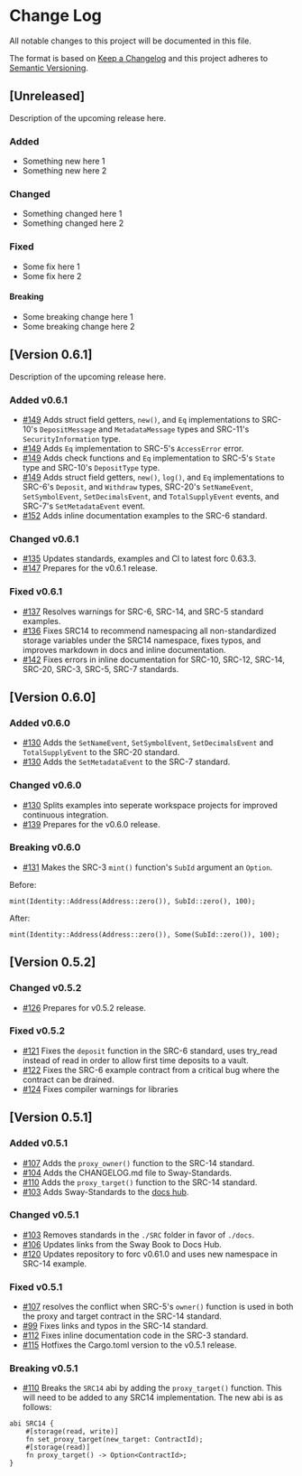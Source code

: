 # Change Log

All notable changes to this project will be documented in this file.

The format is based on [Keep a Changelog](http://keepachangelog.com/)
and this project adheres to [Semantic Versioning](http://semver.org/).

## [Unreleased]

Description of the upcoming release here.

### Added

- Something new here 1
- Something new here 2

### Changed

- Something changed here 1
- Something changed here 2

### Fixed

- Some fix here 1
- Some fix here 2

#### Breaking

- Some breaking change here 1
- Some breaking change here 2

## [Version 0.6.1]

Description of the upcoming release here.

### Added v0.6.1

- [#149](https://github.com/FuelLabs/sway-standards/pull/149) Adds struct field getters, `new()`, and `Eq` implementations to SRC-10's `DepositMessage` and `MetadataMessage` types and SRC-11's `SecurityInformation` type.
- [#149](https://github.com/FuelLabs/sway-standards/pull/149) Adds `Eq` implementation to SRC-5's `AccessError` error.
- [#149](https://github.com/FuelLabs/sway-standards/pull/149) Adds check functions and `Eq` implementation to SRC-5's `State` type and SRC-10's `DepositType` type.
- [#149](https://github.com/FuelLabs/sway-standards/pull/149) Adds struct field getters, `new()`, `log()`, and `Eq` implementations to SRC-6's `Deposit`, and `Withdraw` types, SRC-20's `SetNameEvent`, `SetSymbolEvent`, `SetDecimalsEvent`, and `TotalSupplyEvent` events, and SRC-7's `SetMetadataEvent` event.
- [#152](https://github.com/FuelLabs/sway-standards/pull/152) Adds inline documentation examples to the SRC-6 standard.

### Changed v0.6.1

- [#135](https://github.com/FuelLabs/sway-standards/pull/135) Updates standards, examples and CI to latest forc 0.63.3.
- [#147](https://github.com/FuelLabs/sway-standards/pull/147) Prepares for the v0.6.1 release.

### Fixed v0.6.1

- [#137](https://github.com/FuelLabs/sway-standards/pull/137) Resolves warnings for SRC-6, SRC-14, and SRC-5 standard examples.
- [#136](https://github.com/FuelLabs/sway-standards/pull/136) Fixes SRC14 to recommend namespacing all non-standardized storage variables under the SRC14 namespace, fixes typos, and improves markdown in docs and inline documentation.
- [#142](https://github.com/FuelLabs/sway-standards/pull/142) Fixes errors in inline documentation for SRC-10, SRC-12, SRC-14, SRC-20, SRC-3, SRC-5, SRC-7 standards.

## [Version 0.6.0]

### Added v0.6.0

- [#130](https://github.com/FuelLabs/sway-standards/pull/130) Adds the `SetNameEvent`, `SetSymbolEvent`, `SetDecimalsEvent` and `TotalSupplyEvent` to the SRC-20 standard.
- [#130](https://github.com/FuelLabs/sway-standards/pull/130) Adds the `SetMetadataEvent` to the SRC-7 standard.

### Changed v0.6.0

- [#130](https://github.com/FuelLabs/sway-standards/pull/130) Splits examples into seperate workspace projects for improved continuous integration.
- [#139](https://github.com/FuelLabs/sway-standards/pull/139) Prepares for the v0.6.0 release.

### Breaking v0.6.0

- [#131](https://github.com/FuelLabs/sway-standards/pull/131) Makes the SRC-3 `mint()` function's `SubId` argument an `Option`.

Before:

```sway
mint(Identity::Address(Address::zero()), SubId::zero(), 100);
```

After:

```sway
mint(Identity::Address(Address::zero()), Some(SubId::zero()), 100);
```

## [Version 0.5.2]

### Changed v0.5.2

- [#126](https://github.com/FuelLabs/sway-standards/pull/126) Prepares for v0.5.2 release.

### Fixed v0.5.2

- [#121](https://github.com/FuelLabs/sway-standards/pull/121) Fixes the `deposit` function in the SRC-6 standard, uses try_read instead of read in order to allow first time deposits to a vault.
- [#122](https://github.com/FuelLabs/sway-standards/pull/122) Fixes the SRC-6 example contract from a critical bug where the contract can be drained.
- [#124](https://github.com/FuelLabs/sway-standards/pull/124) Fixes compiler warnings for libraries

## [Version 0.5.1]

### Added v0.5.1

- [#107](https://github.com/FuelLabs/sway-standards/pull/107) Adds the `proxy_owner()` function to the SRC-14 standard.
- [#104](https://github.com/FuelLabs/sway-standards/pull/104) Adds the CHANGELOG.md file to Sway-Standards.
- [#110](https://github.com/FuelLabs/sway-standards/pull/110) Adds the `proxy_target()` function to the SRC-14 standard.
- [#103](https://github.com/FuelLabs/sway-standards/pull/103) Adds Sway-Standards to the [docs hub](https://docs.fuel.network/docs/sway-standards/).

### Changed v0.5.1

- [#103](https://github.com/FuelLabs/sway-standards/pull/103) Removes standards in the `./SRC` folder in favor of `./docs`.
- [#106](https://github.com/FuelLabs/sway-standards/pull/106) Updates links from the Sway Book to Docs Hub.
- [#120](https://github.com/FuelLabs/sway-standards/pull/120) Updates repository to forc v0.61.0 and uses new namespace in SRC-14 example.

### Fixed v0.5.1

- [#107](https://github.com/FuelLabs/sway-standards/pull/107) resolves the conflict when SRC-5's `owner()` function is used in both the proxy and target contract in the SRC-14 standard.
- [#99](https://github.com/FuelLabs/sway-standards/pull/99) Fixes links and typos in the SRC-14 standard.
- [#112](https://github.com/FuelLabs/sway-standards/pull/112) Fixes inline documentation code in the SRC-3 standard.
- [#115](https://github.com/FuelLabs/sway-standards/pull/115) Hotfixes the Cargo.toml version to the v0.5.1 release.

### Breaking v0.5.1

- [#110](https://github.com/FuelLabs/sway-standards/pull/110) Breaks the `SRC14` abi by adding the `proxy_target()` function. This will need to be added to any SRC14 implementation. The new abi is as follows:

```sway
abi SRC14 {
    #[storage(read, write)]
    fn set_proxy_target(new_target: ContractId);
    #[storage(read)]
    fn proxy_target() -> Option<ContractId>;
}
```
